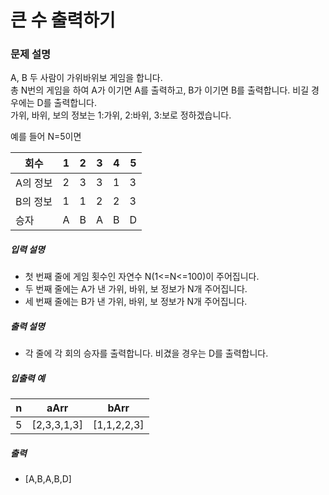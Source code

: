 # 큰 수 출력하기

### 문제 설명

<p>A, B 두 사람이 가위바위보 게임을 합니다.<br />
총 N번의 게임을 하여 A가 이기면 A를 출력하고, B가 이기면 B를 출력합니다. 비길 경우에는 D를 출력합니다.<br/>
가위, 바위, 보의 정보는 1:가위, 2:바위, 3:보로 정하겠습니다.<br/>

예를 들어 N=5이면</p>
<table class="table">
        <thead><tr>
<th>회수</th>
<th>1</th>
<th>2</th>
<th>3</th>
<th>4</th>
<th>5</th>
</tr>
</thead>
<tbody>
<tr>
<td>A의 정보</td>
<td>2</td>
<td>3</td>
<td>3</td>
<td>1</td>
<td>3</td>
</tr>
<tr>
<td>B의 정보</td>
<td>1</td>
<td>1</td>
<td>2</td>
<td>2</td>
<td>3</td>
</tr>
<tr>
<td>승자</td>
<td>A</td>
<td>B</td>
<td>A</td>
<td>B</td>
<td>D</td>
</tr>
</tbody>
</table>
<h5>입력 설명</h5>

<ul>
<li>첫 번째 줄에 게임 횟수인 자연수 N(1<=N<=100)이 주어집니다.</li>
<li>두 번째 줄에는 A가 낸 가위, 바위, 보 정보가 N개 주어집니다.</li>
<li>세 번째 줄에는 B가 낸 가위, 바위, 보 정보가 N개 주어집니다.</li>
</ul>

<h5>출력 설명</h5>

<ul>
<li>각 줄에 각 회의 승자를 출력합니다. 비겼을 경우는 D를 출력합니다.</li>
</ul>

<h5>입출력 예</h5>
<table class="table">
        <thead><tr>
<th>n</th>
<th>aArr</th>
<th>bArr</th>
</tr>
</thead>
        <tbody><tr>
<td>5</td>
<td>[2,3,3,1,3]</td>
<td>[1,1,2,2,3]</td>
</tr>
</tbody>
</table>
<h5>출력</h5>
<ul>
<li>[A,B,A,B,D]</li>
</ul>
